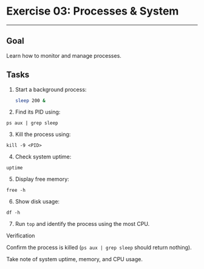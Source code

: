 # Exercise 03: Processes & System

----

## Goal
Learn how to monitor and manage processes.

## Tasks
1. Start a background process:
   ```bash
   sleep 200 &
   ```

2. Find its PID using:
```
ps aux | grep sleep
```

3. Kill the process using:
```
kill -9 <PID>
```

4. Check system uptime:
```
uptime
```

5. Display free memory:
```
free -h
```

6. Show disk usage:
```
df -h
```

7. Run `top` and identify the process using the most CPU.



Verification

Confirm the process is killed (```ps aux | grep sleep``` should return nothing).

Take note of system uptime, memory, and CPU usage.
